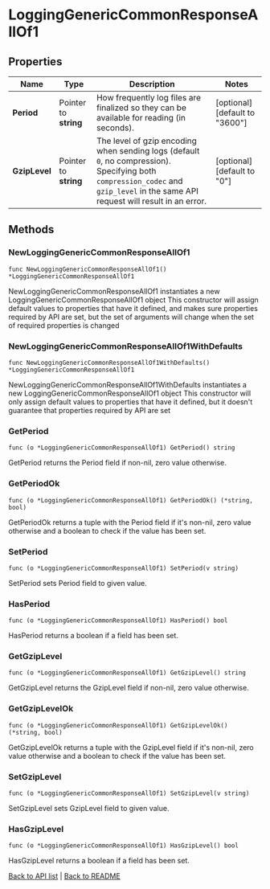 # LoggingGenericCommonResponseAllOf1

## Properties

Name | Type | Description | Notes
------------ | ------------- | ------------- | -------------
**Period** | Pointer to **string** | How frequently log files are finalized so they can be available for reading (in seconds). | [optional] [default to "3600"]
**GzipLevel** | Pointer to **string** | The level of gzip encoding when sending logs (default `0`, no compression). Specifying both `compression_codec` and `gzip_level` in the same API request will result in an error. | [optional] [default to "0"]

## Methods

### NewLoggingGenericCommonResponseAllOf1

`func NewLoggingGenericCommonResponseAllOf1() *LoggingGenericCommonResponseAllOf1`

NewLoggingGenericCommonResponseAllOf1 instantiates a new LoggingGenericCommonResponseAllOf1 object
This constructor will assign default values to properties that have it defined,
and makes sure properties required by API are set, but the set of arguments
will change when the set of required properties is changed

### NewLoggingGenericCommonResponseAllOf1WithDefaults

`func NewLoggingGenericCommonResponseAllOf1WithDefaults() *LoggingGenericCommonResponseAllOf1`

NewLoggingGenericCommonResponseAllOf1WithDefaults instantiates a new LoggingGenericCommonResponseAllOf1 object
This constructor will only assign default values to properties that have it defined,
but it doesn't guarantee that properties required by API are set

### GetPeriod

`func (o *LoggingGenericCommonResponseAllOf1) GetPeriod() string`

GetPeriod returns the Period field if non-nil, zero value otherwise.

### GetPeriodOk

`func (o *LoggingGenericCommonResponseAllOf1) GetPeriodOk() (*string, bool)`

GetPeriodOk returns a tuple with the Period field if it's non-nil, zero value otherwise
and a boolean to check if the value has been set.

### SetPeriod

`func (o *LoggingGenericCommonResponseAllOf1) SetPeriod(v string)`

SetPeriod sets Period field to given value.

### HasPeriod

`func (o *LoggingGenericCommonResponseAllOf1) HasPeriod() bool`

HasPeriod returns a boolean if a field has been set.

### GetGzipLevel

`func (o *LoggingGenericCommonResponseAllOf1) GetGzipLevel() string`

GetGzipLevel returns the GzipLevel field if non-nil, zero value otherwise.

### GetGzipLevelOk

`func (o *LoggingGenericCommonResponseAllOf1) GetGzipLevelOk() (*string, bool)`

GetGzipLevelOk returns a tuple with the GzipLevel field if it's non-nil, zero value otherwise
and a boolean to check if the value has been set.

### SetGzipLevel

`func (o *LoggingGenericCommonResponseAllOf1) SetGzipLevel(v string)`

SetGzipLevel sets GzipLevel field to given value.

### HasGzipLevel

`func (o *LoggingGenericCommonResponseAllOf1) HasGzipLevel() bool`

HasGzipLevel returns a boolean if a field has been set.


[Back to API list](../README.md#documentation-for-api-endpoints) | [Back to README](../README.md)


